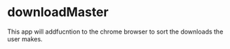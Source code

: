 downloadMaster
==============
This app will addfucntion to the chrome browser to sort the downloads the user makes.

